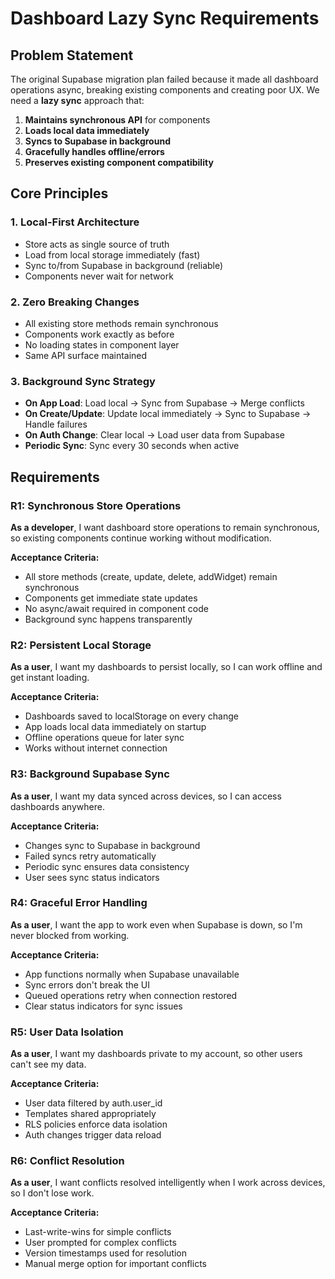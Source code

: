 # Dashboard Lazy Sync Requirements

## Problem Statement

The original Supabase migration plan failed because it made all dashboard operations async, breaking existing components and creating poor UX. We need a **lazy sync** approach that:

1. **Maintains synchronous API** for components
2. **Loads local data immediately** 
3. **Syncs to Supabase in background**
4. **Gracefully handles offline/errors**
5. **Preserves existing component compatibility**

## Core Principles

### 1. Local-First Architecture
- Store acts as single source of truth
- Load from local storage immediately (fast)
- Sync to/from Supabase in background (reliable)
- Components never wait for network

### 2. Zero Breaking Changes
- All existing store methods remain synchronous
- Components work exactly as before
- No loading states in component layer
- Same API surface maintained

### 3. Background Sync Strategy
- **On App Load**: Load local → Sync from Supabase → Merge conflicts
- **On Create/Update**: Update local immediately → Sync to Supabase → Handle failures
- **On Auth Change**: Clear local → Load user data from Supabase
- **Periodic Sync**: Sync every 30 seconds when active

## Requirements

### R1: Synchronous Store Operations
**As a developer**, I want dashboard store operations to remain synchronous, so existing components continue working without modification.

**Acceptance Criteria:**
- All store methods (create, update, delete, addWidget) remain synchronous
- Components get immediate state updates
- No async/await required in component code
- Background sync happens transparently

### R2: Persistent Local Storage
**As a user**, I want my dashboards to persist locally, so I can work offline and get instant loading.

**Acceptance Criteria:**
- Dashboards saved to localStorage on every change
- App loads local data immediately on startup
- Offline operations queue for later sync
- Works without internet connection

### R3: Background Supabase Sync
**As a user**, I want my data synced across devices, so I can access dashboards anywhere.

**Acceptance Criteria:**
- Changes sync to Supabase in background
- Failed syncs retry automatically
- Periodic sync ensures data consistency
- User sees sync status indicators

### R4: Graceful Error Handling
**As a user**, I want the app to work even when Supabase is down, so I'm never blocked from working.

**Acceptance Criteria:**
- App functions normally when Supabase unavailable
- Sync errors don't break the UI
- Queued operations retry when connection restored
- Clear status indicators for sync issues

### R5: User Data Isolation
**As a user**, I want my dashboards private to my account, so other users can't see my data.

**Acceptance Criteria:**
- User data filtered by auth.user_id
- Templates shared appropriately
- RLS policies enforce data isolation
- Auth changes trigger data reload

### R6: Conflict Resolution
**As a user**, I want conflicts resolved intelligently when I work across devices, so I don't lose work.

**Acceptance Criteria:**
- Last-write-wins for simple conflicts
- User prompted for complex conflicts
- Version timestamps used for resolution
- Manual merge option for important conflicts 